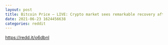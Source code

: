 ```yaml
--- 
layout: post 
title: Bitcoin Price – LIVE: Crypto market sees remarkable recovery after massive crash takes it to 2021 low 
date: 2021-06-23 1624456638 
categories: reddit 
--- 
```

https://redd.it/o6dbnl